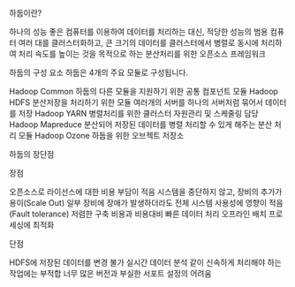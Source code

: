 하둡이란?

하나의 성능 좋은 컴퓨터를 이용하여 데이터를 처리하는 대신, 적당한 성능의 범용 컴퓨터 여러 대를 클러스터화하고, 큰 크기의 데이터를 클러스터에서 병렬로 동시에 처리하여 처리 속도를 높이는 것을 목적으로 하는 분산처리를 위한 오픈소스 프레임워크



하둡의 구성 요소
하둡은 4개의 주요 모듈로 구성됩니다.

Hadoop Common
하둡의 다른 모듈을 지원하기 위한 공통 컴포넌트 모듈
Hadoop HDFS
분산저장을 처리하기 위한 모듈
여러개의 서버를 하나의 서버처럼 묶어서 데이터를 저장
Hadoop YARN
병렬처리를 위한 클러스터 자원관리 및 스케줄링 담당
Hadoop Mapreduce
분산되어 저장된 데이터를 병렬 처리할 수 있게 해주는 분산 처리 모듈
Hadoop Ozone
하둡을 위한 오브젝트 저장소



하둡의 장단점

장점

오픈소스로 라이선스에 대한 비용 부담이 적음
시스템을 중단하지 않고, 장비의 추가가 용이(Scale Out)
일부 장비에 장애가 발생하더라도 전체 시스템 사용성에 영향이 적음(Fault tolerance)
저렴한 구축 비용과 비용대비 빠른 데이터 처리
오프라인 배치 프로세싱에 최적화


단점

HDFS에 저장된 데이터를 변경 불가
실시간 데이터 분석 같이 신속하게 처리해야 하는 작업에는 부적합
너무 많은 버전과 부실한 서포트
설정의 어려움
